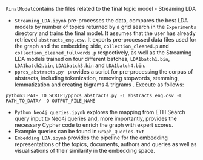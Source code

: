 
`FinalModel`contains the files related to the final topic model - Streaming LDA

* `Streaming_LDA.ipynb` pre-processes the data, compares the best LDA models by number of topics returned by a grid search in the `Experiments` directory and trains the final model. It assumes that the user has already retrieved `abstracts_eng.csv`. It exports pre-processed data files used for the graph and the embedding side, `collection_cleaned.p` and `collection_cleaned_fullwords.p` respectively, as well as the Streaming LDA models trained on four different batches, `LDA1batch1.bin`, `LDA1batch2.bin`, `LDA1batch3.bin` and `LDA1batch4.bin`.
* `pprcs_abstracts.py ` provides a script for pre-processing the corpus of abstracts, including tokenization, removing stopwords, stemming, lemmatization and creating bigrams & trigrams . Execute as follows:
```
python3 PATH_TO_SCRIPT/pprcs_abstracts.py -I abstracts_eng.csv -L PATH_TO_DATA/ -O OUTPUT_FILE_NAME
```

* `Python_Neo4j_queries.ipynb` explores the mapping from ETH Search query input to Neo4j queries and, more importantly, provides the necessary Cypher code to enrich the graph with expert scores.
* Example queries can be found in `Graph_Queries.txt`
* `Embedding LDA.ipynb` provides the pipeline for the embedding representations of the topics, documents, authors and queries as well as visualisations of their similarity in the embedding space.
